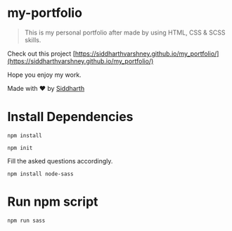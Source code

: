 # my-portfolio

> This is my personal portfolio after made by using HTML, CSS & SCSS skills.

Check out this project [https://siddharthvarshney.github.io/my_portfolio/](https://siddharthvarshney.github.io/my_portfolio/)

Hope you enjoy my work.

Made with ❤ by [Siddharth](https://github.com/SiddharthVarshney)


# Install Dependencies

`
npm install
`

`
npm init
`

Fill the asked questions accordingly.


`
npm install node-sass
`

# Run npm script

`
npm run sass
`
